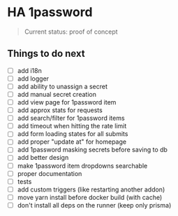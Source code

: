 # HA 1password

> Current status: proof of concept

## Things to do next

- [ ] add i18n
- [ ] add logger
- [ ] add ability to unassign a secret
- [ ] add manual secret creation
- [ ] add view page for 1password item
- [ ] add approx stats for requests
- [ ] add search/filter for 1password items
- [ ] add timeout when hitting the rate limit
- [ ] add form loading states for all submits
- [ ] add proper "update at" for homepage
- [ ] add 1password masking secrets before saving to db
- [ ] add better design
- [ ] make 1password item dropdowns searchable
- [ ] proper documentation
- [ ] tests
- [ ] add custom triggers (like restarting another addon)
- [ ] move yarn install before docker build (with cache)
- [ ] don't install all deps on the runner (keep only prisma)
